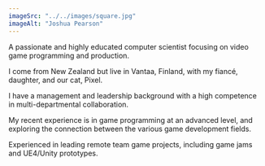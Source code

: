 ```yaml
---
imageSrc: "../../images/square.jpg"
imageAlt: "Joshua Pearson"
---
```


A passionate and highly educated computer scientist focusing on video game programming and production.

I come from New Zealand but live in Vantaa, Finland, with my fiancé, daughter, and our cat, Pixel.

I have a management and leadership background with a high competence in multi-departmental collaboration.

My recent experience is in game programming at an advanced level, and exploring the connection between the various game development fields.

Experienced in leading remote team game projects, including game jams and UE4/Unity prototypes.


